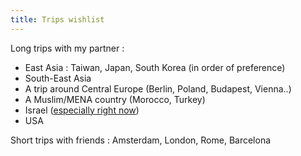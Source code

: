 ```yaml
---
title: Trips wishlist
---
```


Long trips with my partner :
- East Asia : Taiwan, Japan, South Korea (in order of preference)
- South-East Asia 
- A trip around Central Europe (Berlin, Poland, Budapest, Vienna..)
- A Muslim/MENA country (Morocco, Turkey)
- Israel ([especially right now](https://marginalrevolution.com/marginalrevolution/2023/03/travel-philosophies-for-the-well-traveled.html))
- USA

Short trips with friends : Amsterdam, London, Rome, Barcelona